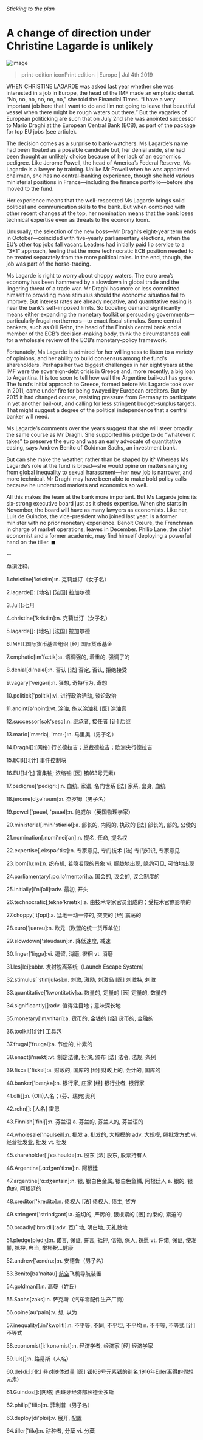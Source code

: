###### Sticking to the plan
# A change of direction under Christine Lagarde is unlikely 
![image](images/20190706_EUP504.jpg) 
> print-edition iconPrint edition | Europe | Jul 4th 2019 
WHEN CHRISTINE LAGARDE was asked last year whether she was interested in a job in Europe, the head of the IMF made an emphatic denial. “No, no, no, no, no, no,” she told the Financial Times. “I have a very important job here that I want to do and I’m not going to leave that beautiful vessel when there might be rough waters out there.” But the vagaries of European politicking are such that on July 2nd she was anointed successor to Mario Draghi at the European Central Bank (ECB), as part of the package for top EU jobs (see article). 
The decision comes as a surprise to bank-watchers. Ms Lagarde’s name had been floated as a possible candidate but, her denial aside, she had been thought an unlikely choice because of her lack of an economics pedigree. Like Jerome Powell, the head of America’s Federal Reserve, Ms Lagarde is a lawyer by training. Unlike Mr Powell when he was appointed chairman, she has no central-banking experience, though she held various ministerial positions in France—including the finance portfolio—before she moved to the fund. 
Her experience means that the well-respected Ms Lagarde brings solid political and communication skills to the bank. But when combined with other recent changes at the top, her nomination means that the bank loses technical expertise even as threats to the economy loom. 
Unusually, the selection of the new boss—Mr Draghi’s eight-year term ends in October—coincided with five-yearly parliamentary elections, when the EU’s other top jobs fall vacant. Leaders had initially paid lip service to a “3+1” approach, feeling that the more technocratic ECB position needed to be treated separately from the more political roles. In the end, though, the job was part of the horse-trading. 
Ms Lagarde is right to worry about choppy waters. The euro area’s economy has been hammered by a slowdown in global trade and the lingering threat of a trade war. Mr Draghi has more or less committed himself to providing more stimulus should the economic situation fail to improve. But interest rates are already negative, and quantitative easing is near the bank’s self-imposed limits. So boosting demand significantly means either expanding the monetary toolkit or persuading governments—particularly frugal northerners—to enact fiscal stimulus. Some central bankers, such as Olli Rehn, the head of the Finnish central bank and a member of the ECB’s decision-making body, think the circumstances call for a wholesale review of the ECB’s monetary-policy framework. 
Fortunately, Ms Lagarde is admired for her willingness to listen to a variety of opinions, and her ability to build consensus among the fund’s shareholders. Perhaps her two biggest challenges in her eight years at the IMF were the sovereign-debt crisis in Greece and, more recently, a big loan to Argentina. It is too soon to tell how well the Argentine bail-out has gone. The fund’s initial approach to Greece, formed before Ms Lagarde took over in 2011, came under fire for being swayed by European creditors. But by 2015 it had changed course, resisting pressure from Germany to participate in yet another bail-out, and calling for less stringent budget-surplus targets. That might suggest a degree of the political independence that a central banker will need. 
Ms Lagarde’s comments over the years suggest that she will steer broadly the same course as Mr Draghi. She supported his pledge to do “whatever it takes” to preserve the euro and was an early advocate of quantitative easing, says Andrew Benito of Goldman Sachs, an investment bank. 
But can she make the weather, rather than be shaped by it? Whereas Ms Lagarde’s role at the fund is broad—she would opine on matters ranging from global inequality to sexual harassment—her new job is narrower, and more technical. Mr Draghi may have been able to make bold policy calls because he understood markets and economics so well. 
All this makes the team at the bank more important. But Ms Lagarde joins its six-strong executive board just as it sheds expertise. When she starts in November, the board will have as many lawyers as economists. Like her, Luis de Guindos, the vice-president who joined last year, is a former minister with no prior monetary experience. Benoît Cœuré, the Frenchman in charge of market operations, leaves in December. Philip Lane, the chief economist and a former academic, may find himself deploying a powerful hand on the tiller. ◼ 
-- 
 单词注释:
1.christine['kristi:n]:n. 克莉丝汀（女子名） 
2.lagarde[]: [地名] [法国] 拉加尔德 
3.Jul[]:七月 
4.christine['kristi:n]:n. 克莉丝汀（女子名） 
5.lagarde[]: [地名] [法国] 拉加尔德 
6.IMF[]:国际货币基金组织 [经] 国际货币基金 
7.emphatic[im'fætik]:a. 语调强的, 着重的, 强调了的 
8.denial[di'naiәl]:n. 否认 [法] 否定, 否认, 拒绝接受 
9.vagary['veigәri]:n. 狂想, 奇特行为, 奇想 
10.politick['pɔlitik]:vi. 进行政治活动, 谈论政治 
11.anoint[ә'nɒint]:vt. 涂油, 施以涂油礼 [医] 涂油膏 
12.successor[sәk'sesә]:n. 继承者, 接任者 [计] 后继 
13.mario['mæriәj, 'mɑ:-]:n. 马里奥（男子名） 
14.Draghi[]:[网络] 行长德拉吉；总裁德拉吉；欧洲央行德拉吉 
15.ECB[]:[计] 事件控制块 
16.EU[]:[化] 富集铀; 浓缩铀 [医] 铕(63号元素) 
17.pedigree['pedigri:]:n. 血统, 家谱, 名门世系 [法] 家系, 出身, 血统 
18.jerome[dʒә'rәum]:n. 杰罗姆（男子名） 
19.powell['pәuәl, 'pauәl]:n. 鲍威尔（英国物理学家） 
20.ministerial[.mini'stiәriәl]:a. 部长的, 内阁的, 执政的 [法] 部长的, 部的, 公使的 
21.nomination[.nɒmi'neiʃәn]:n. 提名, 任命, 提名权 
22.expertise[.ekspә:'ti:z]:n. 专家意见, 专门技术 [法] 专门知识, 专家意见 
23.loom[lu:m]:n. 织布机, 若隐若现的景象 vi. 朦胧地出现, 隐约可见, 可怕地出现 
24.parliamentary[.pɑ:lә'mentәri]:a. 国会的, 议会的, 议会制度的 
25.initially[i'niʃәli]:adv. 最初, 开头 
26.technocratic[ˌteknə'krætɪk]:a. 由技术专家官员组成的；受技术官僚影响的 
27.choppy['tʃɒpi]:a. 猛地一动一停的, 突变的 [经] 震荡的 
28.euro['juәrәu]:n. 欧元（欧盟的统一货币单位） 
29.slowdown['slәudaun]:n. 降低速度, 减速 
30.linger['liŋgә]:vi. 逗留, 消磨, 徘徊 vt. 消磨 
31.les[lei]:abbr. 发射脱离系统（Launch Escape System） 
32.stimulus['stimjulәs]:n. 刺激, 激励, 刺激品 [医] 刺激特, 刺激 
33.quantitative['kwɒntitәtiv]:a. 数量的, 定量的 [医] 定量的, 数量的 
34.significantly[]:adv. 值得注目地；意味深长地 
35.monetary['mʌnitәri]:a. 货币的, 金钱的 [经] 货币的, 金融的 
36.toolkit[]:[计] 工具包 
37.frugal['fru:gәl]:a. 节俭的, 朴素的 
38.enact[i'nækt]:vt. 制定法律, 扮演, 颁布 [法] 法令, 法规, 条例 
39.fiscal['fiskәl]:a. 财政的, 国库的 [经] 财政上的, 会计的, 国库的 
40.banker['bæŋkә]:n. 银行家, 庄家 [经] 银行业者, 银行家 
41.olli[]:n. (Olli)人名；(芬、瑞典)奥利 
42.rehn[]: [人名] 雷恩 
43.Finnish['finiʃ]:n. 芬兰语 a. 芬兰的, 芬兰人的, 芬兰语的 
44.wholesale['hәulseil]:n. 批发 a. 批发的, 大规模的 adv. 大规模, 照批发方式 vi. 经营批发业, 批发 vt. 批发 
45.shareholder['ʃєә.hәuldә]:n. 股东 [法] 股东, 股票持有人 
46.Argentina[.ɑ:dʒәn'ti:nә]:n. 阿根廷 
47.argentine['ɑ:dʒәntain]:n. 银, 银白色金属, 银白色鱼鳞, 阿根廷人 a. 银的, 银色的, 阿根廷的 
48.creditor['kreditә]:n. 债权人 [法] 债权人, 债主, 贷方 
49.stringent['strindʒәnt]:a. 迫切的, 严厉的, 银根紧的 [医] 约束的, 紧迫的 
50.broadly['brɒ:dli]:adv. 宽广地, 明白地, 无礼貌地 
51.pledge[pledʒ]:n. 诺言, 保证, 誓言, 抵押, 信物, 保人, 祝愿 vt. 许诺, 保证, 使发誓, 抵押, 典当, 举杯祝...健康 
52.andrew['ændru:]:n. 安德鲁（男子名） 
53.Benito[bә'naitәu]:[航空](连续波)飞机导航装置 
54.goldman[]:n. 高曼（姓氏） 
55.Sachs[zaks]:n. 萨克斯（汽车零配件生产厂商） 
56.opine[әu'pain]:v. 想, 以为 
57.inequality[.ini'kwɒliti]:n. 不平等, 不同, 不平坦, 不平均 n. 不平等, 不等式 [计] 不等式 
58.economist[i:'kɒnәmist]:n. 经济学者, 经济家 [经] 经济学家 
59.luis[]:n. 路易斯（人名） 
60.de[di:]:[化] 非对映体过量 [医] 铥(69号元素铥的别名,1916年Eder离得的假想元素) 
61.Guindos[]:[网络] 西班牙经济部长德金多斯 
62.philip['filip]:n. 菲利普（男子名） 
63.deploy[di'plɒi]:v. 展开, 配置 
64.tiller['tilә]:n. 耕种者, 分蘖 vi. 分蘖 
